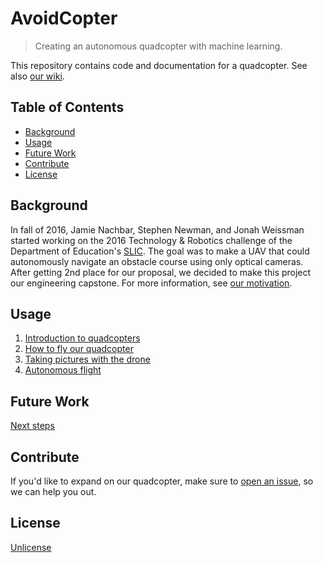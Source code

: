 # AvoidCopter
> Creating an autonomous quadcopter with machine learning.

This repository contains code and documentation for a quadcopter.
See also [our wiki](http://wiki.chssigma.com/index.php?title=Avoidcopter).

## Table of Contents

- [Background](#background)
- [Usage](#usage)
- [Future Work](#future-work)
- [Contribute](#contribute)
- [License](#license)

## Background

In fall of 2016, Jamie Nachbar, Stephen Newman, and Jonah Weissman started working on
the 2016 Technology & Robotics challenge of the Department of Education's
[SLIC](http://www.doe.virginia.gov/instruction/project-based-learning/slic/index.shtml).
The goal was to make a UAV that could autonomously navigate an obstacle course using
only optical cameras. After getting 2nd place for our proposal, we decided to make this
project our engineering capstone. For more information, see 
[our motivation](motivation/motivation.pdf).

## Usage

1. [Introduction to quadcopters](quadcopter_mechanics/Mechanics%20of%20a%20Quadcopter.pdf)
2. [How to fly our quadcopter](flight_instructions/flight_instructions.pdf)
3. [Taking pictures with the drone](taking_pictures/taking_pictures.md)
4. [Autonomous flight](autonomous_flight/dronekit.md)

## Future Work

[Next steps](next_steps.md)

## Contribute

If you'd like to expand on our quadcopter, make sure to
[open an issue](https://github.com/jtnachbar/AvoidCopter/issues/new), so we can help you out.

## License

[Unlicense](../LICENSE)
